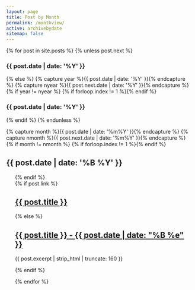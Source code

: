 ```yaml
---
layout: page
title: Post by Month
permalink: /monthview/
active: archivebydate
sitemap: false
---
```


  <div id="index">
{% for post in site.posts %}
{% unless post.next %}
<h3>{{ post.date | date: '%Y' }}</h3>
{% else %}
{% capture year %}{{ post.date | date: '%Y' }}{% endcapture %}
{% capture nyear %}{{ post.next.date | date: '%Y' }}{% endcapture %}
{% if year != nyear %}
{% if forloop.index != 1 %}</ul>{% endif %}
  <h3>{{ post.date | date: '%Y' }}</h3>
{% endif %}
{% endunless %}

{% capture month %}{{ post.date | date: '%m%Y' }}{% endcapture %}
{% capture nmonth %}{{ post.next.date | date: '%m%Y' }}{% endcapture %}
{% if month != nmonth %}
{% if forloop.index != 1 %}</ul>{% endif %}
<h2>{{ post.date | date: '%B %Y' }}</h2><ul>
{% endif %}

<article>
{% if post.link %}
  <h2 class="link-post">
    <a href="{{ site.url }}{{ post.url }}" title="{{ post.title }}">{{ post.title }}</a>
    <a href="{{ post.link }}" target="_blank" title="{{ post.title }}"><i class="fa fa-link"></i></a></h2>
{% else %}
  <h2><a href="{{ site.url }}{{ post.url }}" title="{{ post.title }}">{{ post.title }} - <span>{{ post.date |  date: "%B %e" }}</span></a></h2>
  <p>{{ post.excerpt | strip_html | truncate: 160 }}</p>
{% endif %}
</article>

{% endfor %}
</div>